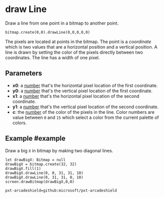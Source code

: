 # draw Line

Draw a line from one point in a bitmap to another point.

```sig
bitmap.create(0,0).drawLine(0,0,0,0,0)
```

The pixels are located at points in the bitmap. The point is a _coordinate_ which is two values that are a horizontal position and a vertical position. A line is drawn by setting the color of the pixels directly between two coordinates. The line has a width of one pixel.

## Parameters

* **x0**: a [number](/types/number) that's the horizontal pixel location of the first coordinate.
* **y0**: a [number](/types/number) that's the vertical pixel location of the first coordinate.
* **x1**: a [number](/types/number) that's the horizontal pixel location of the second coordinate.
* **y1**: a [number](/types/number) that's the vertical pixel location of the second coordinate.
* **c**: the [number](/types/number) of the color of the pixels in the line. Color numbers are value between `0` and `15` which select a color from the current palette of colors.

## Example #example

Draw a big `X` in bitmap by making two diagonal lines.

```blocks
let drawBigX: Bitmap = null
drawBigX = bitmap.create(32, 32)
drawBigX.fill(1)
drawBigX.drawLine(0, 0, 31, 31, 10)
drawBigX.drawLine(0, 31, 31, 0, 10)
screen.drawBitmap(drawBigX,0,0)
```

```package
pxt-arcadeshield=github:microsoft/pxt-arcadeshield
```
